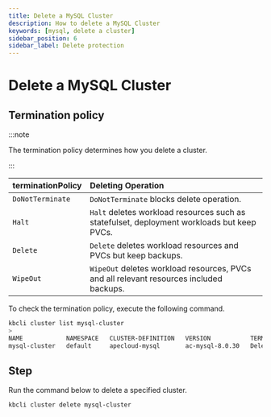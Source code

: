 ```yaml
---
title: Delete a MySQL Cluster
description: How to delete a MySQL Cluster
keywords: [mysql, delete a cluster]
sidebar_position: 6
sidebar_label: Delete protection
---
```


# Delete a MySQL Cluster

## Termination policy

:::note

The termination policy determines how you delete a cluster.

:::

| **terminationPolicy** | **Deleting Operation**                           |
|:----------------------|:-------------------------------------------------|
| `DoNotTerminate`      | `DoNotTerminate` blocks delete operation.        |
| `Halt`                | `Halt` deletes workload resources such as statefulset, deployment workloads but keep PVCs. |
| `Delete`              | `Delete` deletes workload resources and PVCs but keep backups.   |
| `WipeOut`             | `WipeOut` deletes workload resources, PVCs and all relevant resources included backups.    |

To check the termination policy, execute the following command.

```bash
kbcli cluster list mysql-cluster
>
NAME            NAMESPACE   CLUSTER-DEFINITION   VERSION           TERMINATION-POLICY   STATUS    CREATED-TIME
mysql-cluster   default     apecloud-mysql       ac-mysql-8.0.30   Delete               Running   Feb 06,2023 18:27 UTC+0800
```

## Step

Run the command below to delete a specified cluster.

```bash
kbcli cluster delete mysql-cluster
```
